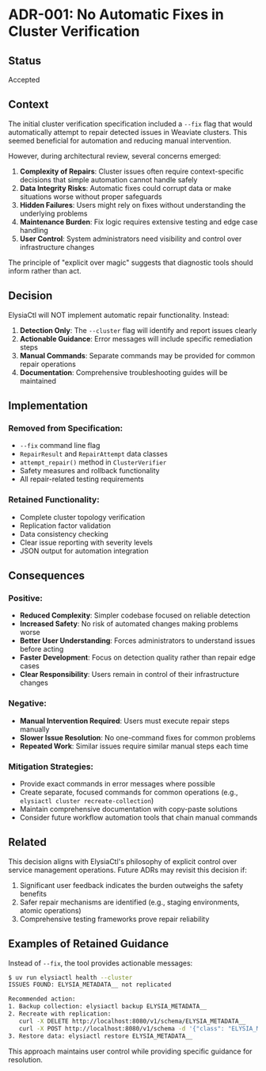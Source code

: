 # ADR-001: No Automatic Fixes in Cluster Verification

## Status
Accepted

## Context

The initial cluster verification specification included a `--fix` flag that would automatically attempt to repair detected issues in Weaviate clusters. This seemed beneficial for automation and reducing manual intervention.

However, during architectural review, several concerns emerged:

1. **Complexity of Repairs**: Cluster issues often require context-specific decisions that simple automation cannot handle safely
2. **Data Integrity Risks**: Automatic fixes could corrupt data or make situations worse without proper safeguards
3. **Hidden Failures**: Users might rely on fixes without understanding the underlying problems
4. **Maintenance Burden**: Fix logic requires extensive testing and edge case handling
5. **User Control**: System administrators need visibility and control over infrastructure changes

The principle of "explicit over magic" suggests that diagnostic tools should inform rather than act.

## Decision

ElysiaCtl will NOT implement automatic repair functionality. Instead:

1. **Detection Only**: The `--cluster` flag will identify and report issues clearly
2. **Actionable Guidance**: Error messages will include specific remediation steps
3. **Manual Commands**: Separate commands may be provided for common repair operations
4. **Documentation**: Comprehensive troubleshooting guides will be maintained

## Implementation

### Removed from Specification:
- `--fix` command line flag
- `RepairResult` and `RepairAttempt` data classes  
- `attempt_repair()` method in `ClusterVerifier`
- Safety measures and rollback functionality
- All repair-related testing requirements

### Retained Functionality:
- Complete cluster topology verification
- Replication factor validation
- Data consistency checking
- Clear issue reporting with severity levels
- JSON output for automation integration

## Consequences

### Positive:
- **Reduced Complexity**: Simpler codebase focused on reliable detection
- **Increased Safety**: No risk of automated changes making problems worse
- **Better User Understanding**: Forces administrators to understand issues before acting
- **Faster Development**: Focus on detection quality rather than repair edge cases
- **Clear Responsibility**: Users remain in control of their infrastructure changes

### Negative:
- **Manual Intervention Required**: Users must execute repair steps manually
- **Slower Issue Resolution**: No one-command fixes for common problems
- **Repeated Work**: Similar issues require similar manual steps each time

### Mitigation Strategies:
- Provide exact commands in error messages where possible
- Create separate, focused commands for common operations (e.g., `elysiactl cluster recreate-collection`)
- Maintain comprehensive documentation with copy-paste solutions
- Consider future workflow automation tools that chain manual commands

## Related

This decision aligns with ElysiaCtl's philosophy of explicit control over service management operations. Future ADRs may revisit this decision if:

1. Significant user feedback indicates the burden outweighs the safety benefits
2. Safer repair mechanisms are identified (e.g., staging environments, atomic operations)
3. Comprehensive testing frameworks prove repair reliability

## Examples of Retained Guidance

Instead of `--fix`, the tool provides actionable messages:

```bash
$ uv run elysiactl health --cluster
ISSUES FOUND: ELYSIA_METADATA__ not replicated

Recommended action:
1. Backup collection: elysiactl backup ELYSIA_METADATA__
2. Recreate with replication:
   curl -X DELETE http://localhost:8080/v1/schema/ELYSIA_METADATA__
   curl -X POST http://localhost:8080/v1/schema -d '{"class": "ELYSIA_METADATA__", "replicationConfig": {"factor": 3}}'
3. Restore data: elysiactl restore ELYSIA_METADATA__
```

This approach maintains user control while providing specific guidance for resolution.